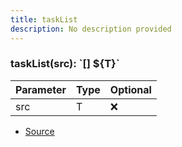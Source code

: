 ```yaml
---
title: taskList
description: No description provided
---
```



### taskList(src): \`\[] \$\{T}\`

| Parameter | Type | Optional |
| ----------- | ----------- | ----------- |
| src | T | ❌ |


- [Source](https://github.com/neplextech/micro-docgen/blob/fbfcd84c930585aff5882714b14f394715057a88/src/utils/md.ts#L63)